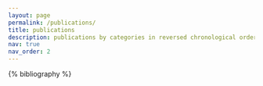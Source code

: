 ```yaml
---
layout: page
permalink: /publications/
title: publications
description: publications by categories in reversed chronological order. generated by jekyll-scholar.
nav: true
nav_order: 2
---
```


<!-- _pages/publications.md -->

<!-- Bibsearch Feature -->

[comment]: <> ({% include bib_search.liquid %})

<div class="publications">

{% bibliography %}

</div>
